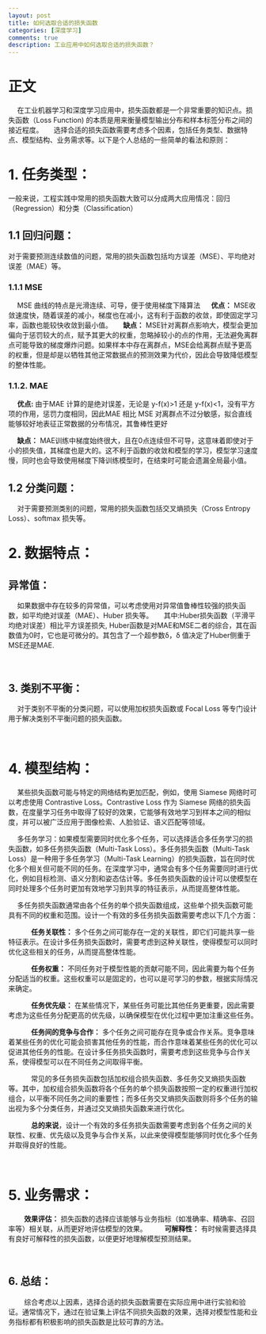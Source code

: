 ```yaml
---
layout: post
title: 如何选取合适的损失函数
categories: [深度学习]
comments: true
description: 工业应用中如何选取合适的损失函数？
---
```

# 正文
&emsp; 在工业机器学习和深度学习应用中，损失函数都是一个非常重要的知识点。损失函数（Loss Function) 的本质是用来衡量模型输出分布和样本标签分布之间的接近程度。
&emsp; 选择合适的损失函数需要考虑多个因素，包括任务类型、数据特点、模型结构、业务需求等。以下是个人总结的一些简单的看法和原则：

# 1. 任务类型：
一般来说，工程实践中常用的损失函数大致可以分成两大应用情况：回归（Regression）和分类（Classification）
## 1.1 回归问题：
对于需要预测连续数值的问题，常用的损失函数包括均方误差（MSE）、平均绝对误差（MAE）等。
### 1.1.1 MSE
&emsp; MSE 曲线的特点是光滑连续、可导，便于使用梯度下降算法
&emsp; **优点：** MSE收敛速度快，随着误差的减小，梯度也在减小，这有利于函数的收敛，即使固定学习率，函数也能较快收敛到最小值。
&emsp; **缺点：** MSE针对离群点影响大，模型会更加偏向于惩罚较大的点，赋予其更大的权重，忽略掉较小的点的作用，无法避免离群点可能导致的梯度爆炸问题。如果样本中存在离群点，MSE会给离群点赋予更高的权重，但是却是以牺牲其他正常数据点的预测效果为代价，因此会导致降低模型的整体性能。

### 1.1.2. MAE
&emsp; **优点:** 由于MAE 计算的是绝对误差，无论是 y-f(x)>1 还是 y-f(x)<1，没有平方项的作用，惩罚力度相同，因此MAE 相比 MSE 对离群点不过分敏感，拟合直线能够较好地表征正常数据的分布情况，其鲁棒性更好

&emsp; **缺点：** MAE训练中梯度始终很大，且在0点连续但不可导，这意味着即使对于小的损失值，其梯度也是大的。这不利于函数的收敛和模型的学习，模型学习速度慢，同时也会导致使用梯度下降训练模型时，在结束时可能会遗漏全局最小值。


## 1.2 分类问题：
&emsp; 对于需要预测类别的问题，常用的损失函数包括交叉熵损失（Cross Entropy Loss）、softmax 损失等。
<br>

# 2. 数据特点：
## 异常值：
&emsp; 如果数据中存在较多的异常值，可以考虑使用对异常值鲁棒性较强的损失函数，如平均绝对误差（MAE）、Huber 损失等。
&emsp; 其中:Huber损失函数（平滑平均绝对误差）相比平方误差损失, Huber函数是对MAE和MSE二者的综合，其在函数值为0时，它也是可微分的。其包含了一个超参数δ，δ 值决定了Huber侧重于MSE还是MAE.

<br>

## 3. 类别不平衡：
&emsp; 对于类别不平衡的分类问题，可以使用加权损失函数或 Focal Loss 等专门设计用于解决类别不平衡问题的损失函数。

<br>

# 4. 模型结构：
&emsp; 某些损失函数可能与特定的网络结构更加匹配，例如，使用 Siamese 网络时可以考虑使用 Contrastive Loss。Contrastive Loss 作为 Siamese 网络的损失函数，在度量学习任务中取得了较好的效果，它能够有效地学习到样本之间的相似度，并可以被广泛应用于图像检索、人脸验证、语义匹配等领域。

&emsp; 多任务学习：如果模型需要同时优化多个任务，可以选择适合多任务学习的损失函数，如多任务损失函数（Multi-Task Loss）。多任务损失函数（Multi-Task Loss）是一种用于多任务学习（Multi-Task Learning）的损失函数，旨在同时优化多个相关但可能不同的任务。在深度学习中，通常会有多个任务需要同时进行优化，例如目标检测、语义分割和姿态估计等。多任务损失函数的设计可以使模型在同时处理多个任务时更加有效地学习到共享的特征表示，从而提高整体性能。

&emsp; 多任务损失函数通常由各个任务的单个损失函数组成，这些单个损失函数可能具有不同的权重和范围。设计一个有效的多任务损失函数需要考虑以下几个方面：

&emsp;&emsp;&emsp; **任务关联性：** 多个任务之间可能存在一定的关联性，即它们可能共享一些特征表示。在设计多任务损失函数时，需要考虑到这种关联性，使得模型可以同时优化这些相关的任务，从而提高整体性能。

&emsp;&emsp;&emsp; **任务权重：** 不同任务对于模型性能的贡献可能不同，因此需要为每个任务分配适当的权重。这些权重可以是固定的，也可以是可学习的参数，根据实际情况来确定。

&emsp;&emsp;&emsp; **任务优先级：** 在某些情况下，某些任务可能比其他任务更重要，因此需要考虑为这些任务分配更高的优先级，以确保模型在优化过程中更加注重这些任务。

&emsp;&emsp;&emsp; **任务间的竞争与合作：** 多个任务之间可能存在竞争或合作关系。竞争意味着某些任务的优化可能会损害其他任务的性能，而合作意味着某些任务的优化可以促进其他任务的性能。在设计多任务损失函数时，需要考虑到这些竞争与合作关系，使得模型可以在不同任务之间取得平衡。

&emsp;&emsp;&emsp; 常见的多任务损失函数包括加权组合损失函数、多任务交叉熵损失函数等。其中，加权组合损失函数将各个任务的单个损失函数按照一定的权重进行加权组合，以平衡不同任务之间的重要性；而多任务交叉熵损失函数则将多个任务的输出视为多个分类任务，并通过交叉熵损失函数来进行优化。

&emsp;&emsp;&emsp; **总的来说**，设计一个有效的多任务损失函数需要考虑到各个任务之间的关联性、权重、优先级以及竞争与合作关系，以此来使得模型能够同时优化多个任务并取得良好的性能。

<br/>

# 5. 业务需求：
&emsp;&emsp; **效果评估：** 损失函数的选择应该能够与业务指标（如准确率、精确率、召回率等）相关联，从而更好地评估模型的效果。
&emsp;&emsp; **可解释性：** 有时候需要选择具有良好可解释性的损失函数，以便更好地理解模型预测结果。

<br>

## 6. 总结：
&emsp;&emsp; 综合考虑以上因素，选择合适的损失函数需要在实际应用中进行实验和验证。通常情况下，通过在验证集上评估不同损失函数的效果，选择对模型性能和业务指标都有积极影响的损失函数是比较可靠的方法。